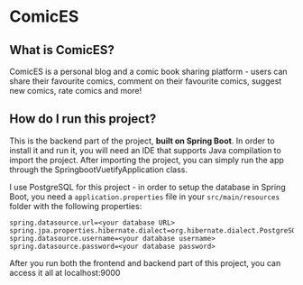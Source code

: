 # ComicES

## What is ComicES?
ComicES is a personal blog and a comic book sharing platform - users can share their favourite comics, comment on their favourite comics, suggest new comics, rate comics and more!

## How do I run this project?
This is the backend part of the project, **built on Spring Boot**. In order to install it and run it, you will need an IDE that supports Java compilation to import the project.
After importing the project, you can simply run the app through the SpringbootVuetifyApplication class.

I use PostgreSQL for this project - in order to setup the database in Spring Boot, you need a `application.properties` file in your `src/main/resources` folder with the following properties:
```
spring.datasource.url=<your database URL>
spring.jpa.properties.hibernate.dialect=org.hibernate.dialect.PostgreSQLDialect
spring.datasource.username=<your database username>
spring.datasource.password=<your database password>
```

After you run both the frontend and backend part of this project, you can access it all at localhost:9000
